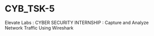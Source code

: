 # CYB_TSK-5
Elevate Labs : CYBER SECURITY INTERNSHIP : Capture and Analyze Network Traffic Using Wireshark

